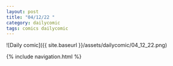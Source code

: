 ```yaml
---
layout: post
title: "04/12/22 "
category: dailycomic
tags: comics dailycomic
---
```

![Daily comic]({{ site.baseurl }}/assets/dailycomic/04_12_22.png)

{% include navigation.html %}

